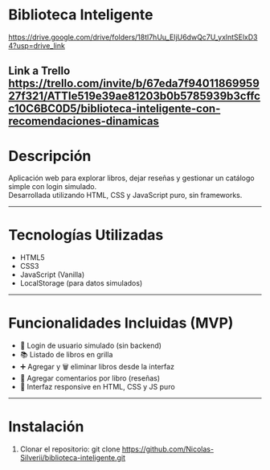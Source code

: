 # Biblioteca Inteligente
https://drive.google.com/drive/folders/18tl7hUu_EIjU6dwQc7U_yxlntSElxD34?usp=drive_link

Link a Trello
https://trello.com/invite/b/67eda7f9401186995927f321/ATTIe519e39ae81203b0b5785939b3cffcc10C6BC0D5/biblioteca-inteligente-con-recomendaciones-dinamicas
---

# Descripción
Aplicación web para explorar libros, dejar reseñas y gestionar un catálogo simple con login simulado.  
Desarrollada utilizando HTML, CSS y JavaScript puro, sin frameworks.

---

# Tecnologías Utilizadas
- HTML5  
- CSS3  
- JavaScript (Vanilla)  
- LocalStorage (para datos simulados)

---

# Funcionalidades Incluidas (MVP)

- 🔐 Login de usuario simulado (sin backend)
- 📚 Listado de libros en grilla
- ➕ Agregar y 🗑️ eliminar libros desde la interfaz
- 💬 Agregar comentarios por libro (reseñas)
- 📱 Interfaz responsive en HTML, CSS y JS puro

---

# Instalación

1. Clonar el repositorio:
   git clone https://github.com/Nicolas-Silverii/biblioteca-inteligente.git
